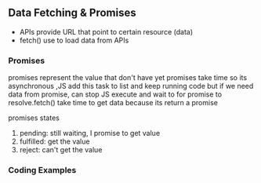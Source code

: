 ## Data Fetching & Promises
  - APIs provide URL that point to certain resource (data)
  - fetch() use to load data from APIs

### Promises  
promises represent the value that don't have yet promises take time so its asynchronous ,JS add this task to list and keep running code but if we need data from promise, can stop JS execute and wait to for promise to resolve.fetch() take time to get data because its return a promise

promises states
  1. pending: still waiting, I promise to get value
  2. fulfilled: get the value
  3. reject: can't get the value 

    
     
### Coding Examples
```javascript

```
